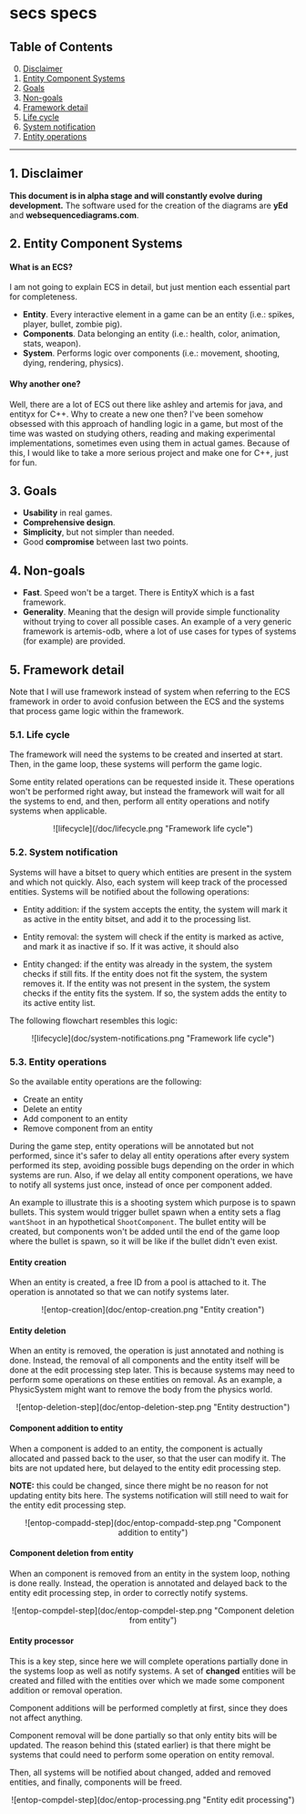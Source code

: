 # secs specs

## Table of Contents

0. [Disclaimer](#0-disclaimer)
2. [Entity Component Systems](#2-entity-component-systems)
3. [Goals](#3-goals)
4. [Non-goals](#4-non-goals)
5. [Framework detail](#5-framework-detail)
  1. [Life cycle](#5-1-life-cycle)
  2. [System notification](#5-2-system-notification)
  3. [Entity operations](#5-3-entity-operations)

---

## 1. Disclaimer

**This document is in alpha stage and will constantly evolve during development.** The software used for the creation of the diagrams are **yEd** and **websequencediagrams.com**.


## 2. Entity Component Systems

#### What is an ECS?

I am not going to explain ECS in detail, but just mention each essential part for completeness.

* **Entity**. Every interactive element in a game can be an entity (i.e.: spikes, player, bullet, zombie pig).
* **Components**. Data belonging an entity (i.e.: health, color, animation, stats, weapon).
* **System**. Performs logic over components (i.e.: movement, shooting, dying, rendering, physics).

#### Why another one?

Well, there are a lot of ECS out there like ashley and artemis for java, and entityx for C++. Why to create a new one then? I've been somehow obsessed with this approach of handling logic in a game, but most of the time was wasted on studying others, reading and making experimental implementations, sometimes even using them in actual games. Because of this, I would like to take a more serious project and make one for C++, just for fun.

## 3. Goals

* **Usability** in real games.
* **Comprehensive design**.
* **Simplicity**, but not simpler than needed.
* Good **compromise** between last two points.

## 4. Non-goals

* **Fast**. Speed won't be a target. There is EntityX which is a fast framework.
* **Generality**. Meaning that the design will provide simple functionality without trying to cover all possible cases. An example of a very generic framework is artemis-odb, where a lot of use cases for types of systems (for example) are provided.

## 5. Framework detail

Note that I will use framework instead of system when referring to the ECS framework in order to avoid confusion between the ECS and the systems that process game logic within the framework.

### 5.1. Life cycle

The framework will need the systems to be created and inserted at start. Then, in the game loop, these systems will perform the game logic.

Some entity related operations can be requested inside it. These operations won't be performed right away, but instead the framework will wait for all the systems to end, and then, perform all entity operations and notify systems when applicable.

<center>
![lifecycle](/doc/lifecycle.png "Framework life cycle")
</center>

### 5.2. System notification

Systems will have a bitset to query which entities are present in the system and which not quickly. Also, each system will keep track of the processed entities. Systems will be notified about the following operations:

* Entity addition: if the system accepts the entity, the system will mark it as active in the entity bitset, and add it to the processing list.

* Entity removal: the system will check if the entity is marked as active, and mark it as inactive if so. If it was active, it should also

* Entity changed: if the entity was already in the system, the system checks if still fits. If the entity does not fit the system, the system removes it. If the entity was not present in the system, the system checks if the entity fits the system. If so, the system adds the entity to its active entity list.

The following flowchart resembles this logic:

<center>
![lifecycle](doc/system-notifications.png "Framework life cycle")
</center>


### 5.3. Entity operations

So the available entity operations are the following:

* Create an entity
* Delete an entity
* Add component to an entity
* Remove component from an entity

During the game step, entity operations will be annotated but not performed, since it's safer to delay all entity operations after every system performed its step, avoiding possible bugs depending on the order in which systems are run. Also, if we delay all entity component operations, we have to notify all systems just once, instead of once per component added.

An example to illustrate this is a shooting system which purpose is to spawn bullets. This system would trigger bullet spawn when a entity sets a flag `wantShoot` in an hypothetical `ShootComponent`. The bullet entity will be created, but components won't be added until the end of the game loop where the bullet is spawn, so it will be like if the bullet didn't even exist.


#### Entity creation

When an entity is created, a free ID from a pool is attached to it. The operation is annotated so that we can notify systems later.

<center>
![entop-creation](doc/entop-creation.png "Entity creation")
</center>


#### Entity deletion

When an entity is removed, the operation is just annotated and nothing is done. Instead, the removal of all components and the entity itself will be done at the edit processing step later. This is because systems may need to perform some operations on these entities on removal. As an example, a PhysicSystem might want to remove the body from the physics world.

<center>
![entop-deletion-step](doc/entop-deletion-step.png "Entity destruction")
</center>


#### Component addition to entity

When a component is added to an entity, the component is actually allocated and passed back to the user, so that the user can modify it. The bits are not updated here, but delayed to the entity edit processing step.

**NOTE:** this could be changed, since there might be no reason for not updating entity bits here. The systems notification will still need to wait for the entity edit processing step.

<center>
![entop-compadd-step](doc/entop-compadd-step.png "Component addition to entity")
</center>

#### Component deletion from entity

When an component is removed from an entity in the system loop, nothing is done really. Instead, the operation is annotated and delayed back to the entity edit processing step, in order to correctly notify systems.

<center>
![entop-compdel-step](doc/entop-compdel-step.png "Component deletion from entity")
</center>

#### Entity processor

This is a key step, since here we will complete operations partially done in the systems loop as well as notify systems. A set of **changed** entities will be created and filled with the entities over which we made some component addition or removal operation. 

Component additions will be performed completly at first, since they does not affect anything.

Component removal will be done partially so that only entity bits will be updated. The reason behind this (stated earlier) is that there might be systems that could need to perform some operation on entity removal.

Then, all systems will be notified about changed, added and removed entities, and finally, components will be freed.

<center>
![entop-compdel-step](doc/entop-processing.png "Entity edit processing")
</center>

